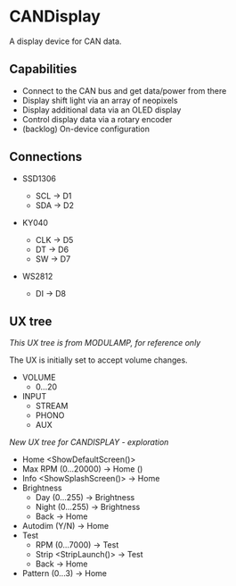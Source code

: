 # CANDisplay
A display device for CAN data.

## Capabilities

* Connect to the CAN bus and get data/power from there
* Display shift light via an array of neopixels
* Display additional data via an OLED display
* Control display data via a rotary encoder
* (backlog) On-device configuration


## Connections

* SSD1306
  * SCL -> D1
  * SDA -> D2

* KY040
  * CLK -> D5
  * DT -> D6
  * SW -> D7

* WS2812
  * DI -> D8

## UX tree

_This UX tree is from MODULAMP, for reference only_

The UX is initially set to accept volume changes.

* VOLUME
  * 0...20
* INPUT
  * STREAM
  * PHONO
  * AUX

_New UX tree for CANDISPLAY - exploration_

* Home <ShowDefaultScreen()>
* Max RPM (0...20000) -> Home ()
* Info <ShowSplashScreen()> -> Home
* Brightness
  * Day (0...255) -> Brightness
  * Night (0...255) -> Brightness
  * Back -> Home
* Autodim (Y/N) -> Home
* Test
  * RPM (0...7000) -> Test
  * Strip <StripLaunch()> -> Test
  * Back -> Home
* Pattern (0...3) -> Home